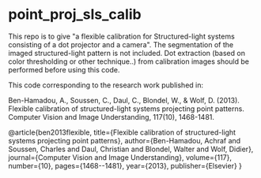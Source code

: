 # point_proj_sls_calib
This repo is to give "a flexible calibration for Structured-light systems consisting of a dot projector and a camera". The segmentation of the imaged structured-light pattern is not included. Dot extraction (based on color thresholding or other technique..) from calibration images should be performed before using this code.

This code corresponding to the research work published in:

Ben-Hamadou, A., Soussen, C., Daul, C., Blondel, W., & Wolf, D. (2013). Flexible calibration of structured-light systems projecting point patterns. Computer Vision and Image Understanding, 117(10), 1468-1481.

@article{ben2013flexible,
  title={Flexible calibration of structured-light systems projecting point patterns},
  author={Ben-Hamadou, Achraf and Soussen, Charles and Daul, Christian and Blondel, Walter and Wolf, Didier},
  journal={Computer Vision and Image Understanding},
  volume={117},
  number={10},
  pages={1468--1481},
  year={2013},
  publisher={Elsevier}
}
